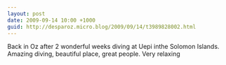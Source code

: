 ```yaml
---
layout: post
date: 2009-09-14 10:00 +1000
guid: http://desparoz.micro.blog/2009/09/14/t3989828002.html
---
```

Back in Oz after 2 wonderful weeks diving at Uepi inthe Solomon Islands. Amazing diving, beautiful place, great people. Very relaxing
